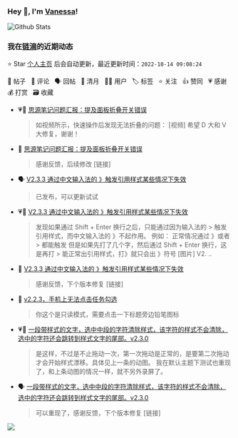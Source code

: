 ### Hey 👋, I'm [Vanessa](http://vanessa.b3log.org/)!

![Github Stats](https://github-readme-stats.vercel.app/api?username=Vanessa219&show_icons=true)

<!--events start -->

### 我在[链滴](https://ld246.com)的近期动态

⭐️ Star [个人主页](https://github.com/Vanessa219/Vanessa219) 后会自动更新，最近更新时间：`2022-10-14 09:08:24`

📝 帖子 &nbsp; 💬 评论 &nbsp; 🗣 回帖 &nbsp; 🌙 清月 &nbsp; 👨‍💻 用户 &nbsp; 🏷️ 标签 &nbsp; ⭐️ 关注 &nbsp; 👍 赞同 &nbsp; 💗 感谢 &nbsp; 💰 打赏 &nbsp; 🗃 收藏

* 💗📝 [思源笔记问题汇报：提及面板折叠开关错误](https://ld246.com/article/1665651818600)

  > 如视频所示，快速操作后发现无法折叠的问题： [视频] 希望 D 大和 V 大修复，谢谢！
* 💬 [思源笔记问题汇报：提及面板折叠开关错误](https://ld246.com/article/1665651818600/comment/1665675688820#comments)

  > 感谢反馈，后续修改 [链接]
* 🗣 [V2.3.3 通过中文输入法的 》触发引用样式某些情况下失效](https://ld246.com/article/1665565117038/comment/1665584581863#comments)

  > 已发布，可以更新试试
* 💗📝 [V2.3.3 通过中文输入法的 》触发引用样式某些情况下失效](https://ld246.com/article/1665565117038)

  > 发现如果通过 Shift + Enter 换行之后，只能通过因为输入法的 &gt; 触发引用样式，而中文输入法的 》不起作用。 例如： 正常情况通过 》或者 &gt; 都能触发 但是如果先打了几个字，然后通过 Shift + Enter 换行，这是再打 &gt; 能正常出引用样式，打》就只会出 》符号 [图片] V2. ..
* 💬 [V2.3.3 通过中文输入法的 》触发引用样式某些情况下失效](https://ld246.com/article/1665565117038/comment/1665579565606#comments)

  > 感谢反馈，下个版本修复 [链接]
* 💬 [v2.2.3，手机上无法点击任务勾选](https://ld246.com/article/1665564012590/comment/1665579467706#comments)

  > 你这个是只读模式，需要点击一下标题旁边铅笔图标
* 💗💬 [一段带样式的文字，选中中段的字符清除样式，该字符的样式不会清除，选中的字符还会跳转到样式文字的尾部。v2.3.0](https://ld246.com/article/1665326888611/comment/1665557995894#comments)

  > 是这样，不过是不止拖动一次，第一次拖动是正常的，是要第二次拖动才会开始样式漂移。具体见上一条的动图。 我在默认主题下测试也重现了，和上条动图的情况一样，就不另外录屏了。
* 🗣 [一段带样式的文字，选中中段的字符清除样式，该字符的样式不会清除，选中的字符还会跳转到样式文字的尾部。v2.3.0](https://ld246.com/article/1665326888611/comment/1665557995894#comments)

  > 可以重现了，感谢反馈，下个版本修复 [链接]


<!--events end -->

<a title="Hits" target="_blank" href="https://github.com/Vanessa219/Vanessa219"><img src="https://hits.b3log.org/Vanessa219/Vanessa219.svg"></a>
